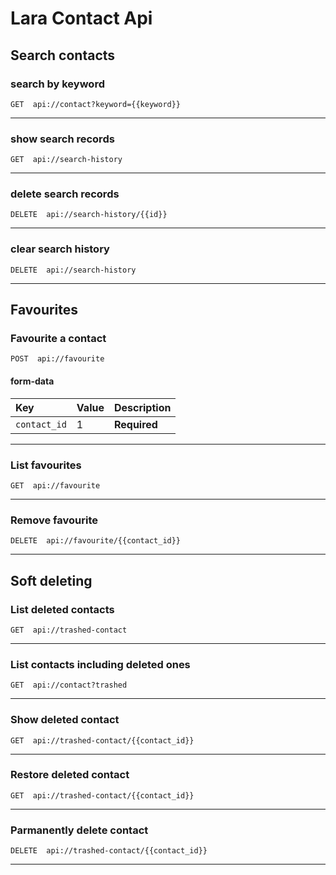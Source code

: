 # Lara Contact Api

## Search contacts
### search by keyword
```http
GET  api://contact?keyword={{keyword}}
```
----------------------------------------------------------------

### show search records
```http
GET  api://search-history
```

----------------------------------------------------------------

### delete search records
```http
DELETE  api://search-history/{{id}}
```

----------------------------------------------------------------

### clear search history
```http
DELETE  api://search-history
```

----------------------------------------------------------------

## Favourites
### Favourite a contact

```http
POST  api://favourite
```
#### form-data
| Key            | Value        | Description                |
| :------------- | :----------- | :------------------------- |
| `contact_id` | 1 | **Required** |

----------------------------------------------------------------

### List favourites
```http
GET  api://favourite
```

----------------------------------------------------------------

### Remove favourite
```http
DELETE  api://favourite/{{contact_id}}
```

----------------------------------------------------------------

## Soft deleting

### List deleted contacts
```http
GET  api://trashed-contact
```

----------------------------------------------------------------

### List contacts including deleted ones
```http
GET  api://contact?trashed
```

----------------------------------------------------------------

### Show deleted contact
```http
GET  api://trashed-contact/{{contact_id}}
```

----------------------------------------------------------------

### Restore deleted contact
```http
GET  api://trashed-contact/{{contact_id}}
```

----------------------------------------------------------------

### Parmanently delete contact
```http
DELETE  api://trashed-contact/{{contact_id}}
```

----------------------------------------------------------------

<!-- 

### request name
```http
POST  api://f
```
#### form-data
| Key       | Value    | Description                |
| :-------- | :------- | :------------------------- |

----------------------------------------------------------------
-->